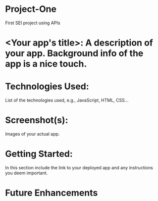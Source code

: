 # Project-One
First SEI project using APIs
# <Your app's title>: A description of your app. Background info of the app is a nice touch.

# Technologies Used:
List of the technologies used, e.g., JavaScript, HTML, CSS...

# Screenshot(s): 
Images of your actual app.

# Getting Started: 
In this section include the link to your deployed app and any instructions you deem important.

# Future Enhancements
